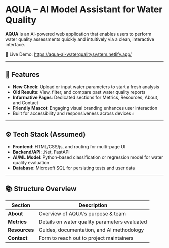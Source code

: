 # AQUA – AI Model Assistant for Water Quality

**AQUA** is an AI-powered web application that enables users to perform water quality assessments quickly and intuitively via a clean, interactive interface.

🔗 Live Demo: https://aqua-ai-waterqualitysystem.netlify.app/

---

## 🚀 Features

- **New Check**: Upload or input water parameters to start a fresh analysis
- **Old Results**: View, filter, and compare past water quality reports
- **Informative Pages**: Dedicated sections for Metrics, Resources, About, and Contact
- **Friendly Mascot**: Engaging visual branding enhances user interaction
- Built for accessibility and responsiveness across devices 💧

---

## ⚙️ Tech Stack (Assumed)

- **Frontend**: HTML/CSS/js, and routing for multi-page UI
- **Backend/API**: .Net, FastAPI
- **AI/ML Model**: Python-based classification or regression model for water quality evaluation
- **Database**: Microsoft SQL for persisting tests and user data

---

## 📚 Structure Overview

| Section     | Description                                   |
|-------------|-----------------------------------------------|
| **About**   | Overview of AQUA's purpose & team             |
| **Metrics** | Details on water quality parameters evaluated |
| **Resources** | Guides, documentation, and AI methodology   |
| **Contact** | Form to reach out to project maintainers      |

